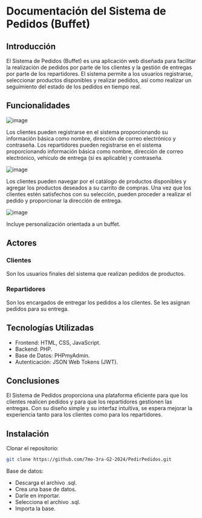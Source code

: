 # Documentación del Sistema de Pedidos (Buffet)
## Introducción
El Sistema de Pedidos (Buffet) es una aplicación web diseñada para facilitar la realización de pedidos por parte de los clientes y la gestión de entregas por parte de los repartidores. 
El sistema permite a los usuarios registrarse, seleccionar productos disponibles y realizar pedidos, así como realizar un seguimiento del estado de los pedidos en tiempo real.
## Funcionalidades
![image](https://github.com/7mo-3ra-G2-2024/PedirPedidos/assets/128102337/b22eb280-9445-4b06-a28f-09ed8f65e459)

Los clientes pueden registrarse en el sistema proporcionando su información básica como nombre, dirección de correo electrónico y contraseña.
Los repartidores pueden registrarse en el sistema proporcionando información básica como nombre, dirección de correo electrónico, vehículo de entrega (si es aplicable) y contraseña.

![image](https://github.com/7mo-3ra-G2-2024/PedirPedidos/assets/128102337/db63388a-ec12-44b1-87a4-2e269a3b089c)

Los clientes pueden navegar por el catálogo de productos disponibles y agregar los productos deseados a su carrito de compras.
Una vez que los clientes estén satisfechos con su selección, pueden proceder a realizar el pedido y proporcionar la dirección de entrega.

![image](https://github.com/7mo-3ra-G2-2024/PedirPedidos/assets/128102337/8e995c32-7ab0-4974-acc2-67a5287a87a7)

Incluye personalización orientada a un buffet.
## Actores
### Clientes
Son los usuarios finales del sistema que realizan pedidos de productos.
### Repartidores
Son los encargados de entregar los pedidos a los clientes. Se les asignan pedidos para su entrega.
## Tecnologías Utilizadas
- Frontend: HTML, CSS, JavaScript.
- Backend: PHP.
- Base de Datos: PHPmyAdmin.
- Autenticación: JSON Web Tokens (JWT).
## Conclusiones
El Sistema de Pedidos proporciona una plataforma eficiente para que los clientes realicen pedidos y para que los repartidores gestionen las entregas. Con su diseño simple y su interfaz intuitiva, se espera mejorar la experiencia tanto para los clientes como para los repartidores.
## Instalación
Clonar el repositorio:
```bash
git clone https://github.com/7mo-3ra-G2-2024/PedirPedidos.git
```
Base de datos: 
- Descarga el archivo .sql.
- Crea una base de datos.
- Darle en importar.
- Selecciona el archivo .sql.
- Importa la base.

